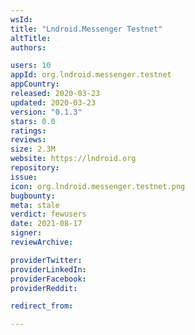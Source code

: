 ```yaml
---
wsId: 
title: "Lndroid.Messenger Testnet"
altTitle: 
authors:

users: 10
appId: org.lndroid.messenger.testnet
appCountry: 
released: 2020-03-23
updated: 2020-03-23
version: "0.1.3"
stars: 0.0
ratings: 
reviews: 
size: 2.3M
website: https://lndroid.org
repository: 
issue: 
icon: org.lndroid.messenger.testnet.png
bugbounty: 
meta: stale
verdict: fewusers
date: 2021-08-17
signer: 
reviewArchive:

providerTwitter: 
providerLinkedIn: 
providerFacebook: 
providerReddit: 

redirect_from:

---
```


